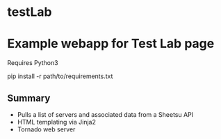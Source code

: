 # testLab

# Example webapp for Test Lab page
Requires Python3

pip install -r path/to/requirements.txt

## Summary
* Pulls a list of servers and associated data from a Sheetsu API
* HTML templating via Jinja2
* Tornado web server
